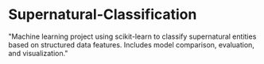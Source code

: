 # Supernatural-Classification
"Machine learning project using scikit-learn to classify supernatural entities based on structured data features. Includes model comparison, evaluation, and visualization."
